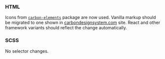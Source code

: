 ### HTML

Icons from [`carbon-elements`](https://github.com/IBM/carbon-elements) package are now used. Vanilla markup should be migrated to one shown in [carbondesignsystem.com](https://next.carbondesignsystem.com/components/tooltip/code) site. React and other framework variants should reflect the change automatically.

### SCSS

No selector changes.

